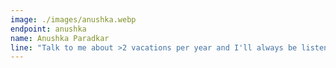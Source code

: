 ```yaml
---
image: ./images/anushka.webp
endpoint: anushka
name: Anushka Paradkar
line: "Talk to me about >2 vacations per year and I'll always be listening, also animals >>>> humans"
---
```

